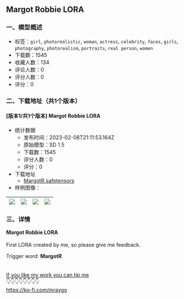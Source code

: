## Margot Robbie LORA
### 一、模型概述

- 标签：`girl`, `photorealistic`, `woman`, `actress`, `celebrity`, `faces`, `girls`, `photography`, `photorealism`, `portraits`, `real person`, `women`
- 下载数：1545
- 收藏人数：134
- 评论人数：0
- 评分人数：0
- 评分：0

### 二、下载地址（共1个版本）

#### [版本1/共1个版本] Margot Robbie LORA

- 统计数据
  - 发布时间：2023-02-08T21:11:53.164Z
  - 原始模型：SD 1.5
  - 下载数：1545
  - 评分人数：0
  - 评分：0
- 下载地址
  - [MargotR.safetensors](https://civitai.com/api/download/models/8237)
- 样例图像：

| <img src="https://image.civitai.com/xG1nkqKTMzGDvpLrqFT7WA/19c412c2-84e3-4526-2592-87c3fe9d0000/width=450/77823.jpeg" /> | <img src="https://image.civitai.com/xG1nkqKTMzGDvpLrqFT7WA/e14d8c1f-0a91-41a6-89b8-52233d53ad00/width=450/77819.jpeg" /> | <img src="https://image.civitai.com/xG1nkqKTMzGDvpLrqFT7WA/bbcac7f7-5fc2-4cd8-ed8e-7acfa9c87100/width=450/77821.jpeg" /> | <img src="https://image.civitai.com/xG1nkqKTMzGDvpLrqFT7WA/6b971e3a-3e48-40f3-d24d-7384da933900/width=450/77820.jpeg" /> |
| ---- | ---- | ---- | ---- |


### 三、详情
<p><strong>Margot Robbie LORA</strong><br /><br />First LORA created by me, so please give me feedback.</p><p>Trigger word: <strong>MargotR </strong><br /><br /><br /><a target="_blank" rel="ugc" href="https://ko-fi.com/mraygo">If you like my work you can tip me</a><br />👇👇👇👇👇👇👇👇<a target="_blank" rel="ugc" href="https://ko-fi.com/mraygo"><br />https://ko-fi.com/mraygo</a></p>